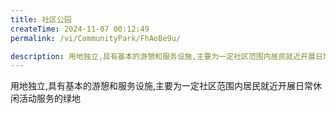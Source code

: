 ```yaml
---
title: 社区公园
createTime: 2024-11-07 00:12:49
permalink: /vi/CommunityPark/FhAoBe9u/

description: 用地独立,具有基本的游憩和服务设施,主要为一定社区范围内居民就近开展日常休闲活动服务的绿地
---
```


用地独立,具有基本的游憩和服务设施,主要为一定社区范围内居民就近开展日常休闲活动服务的绿地